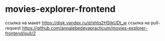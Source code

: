 # movies-explorer-frontend
ссылка на макет
https://disk.yandex.ru/d/shtq2HStkUDt_w
ссылка на pull-request
https://github.com/annalebedevapracticum/movies-explorer-frontend/pull/2